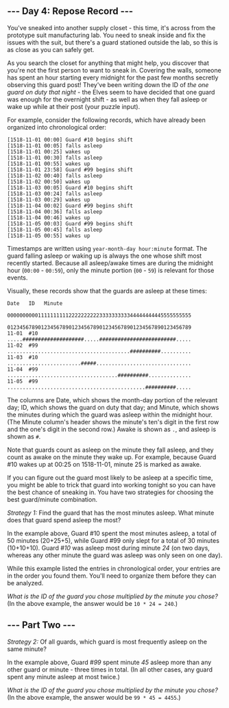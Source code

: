 ## \--- Day 4: Repose Record ---

You've
<span title="Yes, &#39;sneaked&#39;. &#39;Snuck&#39; didn&#39;t appear in English until the 1800s.">sneaked</span>
into another supply closet - this time, it's across from the prototype
suit manufacturing lab. You need to sneak inside and fix the issues with
the suit, but there's a guard stationed outside the lab, so this is as
close as you can safely get.

As you search the closet for anything that might help, you discover that
you're not the first person to want to sneak in. Covering the walls,
someone has spent an hour starting every midnight for the past few
months secretly observing this guard post\! They've been writing down
the ID of *the one guard on duty that night* - the Elves seem to have
decided that one guard was enough for the overnight shift - as well as
when they fall asleep or wake up while at their post (your puzzle
input).

For example, consider the following records, which have already been
organized into chronological order:

    [1518-11-01 00:00] Guard #10 begins shift
    [1518-11-01 00:05] falls asleep
    [1518-11-01 00:25] wakes up
    [1518-11-01 00:30] falls asleep
    [1518-11-01 00:55] wakes up
    [1518-11-01 23:58] Guard #99 begins shift
    [1518-11-02 00:40] falls asleep
    [1518-11-02 00:50] wakes up
    [1518-11-03 00:05] Guard #10 begins shift
    [1518-11-03 00:24] falls asleep
    [1518-11-03 00:29] wakes up
    [1518-11-04 00:02] Guard #99 begins shift
    [1518-11-04 00:36] falls asleep
    [1518-11-04 00:46] wakes up
    [1518-11-05 00:03] Guard #99 begins shift
    [1518-11-05 00:45] falls asleep
    [1518-11-05 00:55] wakes up

Timestamps are written using `year-month-day hour:minute` format. The
guard falling asleep or waking up is always the one whose shift most
recently started. Because all asleep/awake times are during the midnight
hour (`00:00` - `00:59`), only the minute portion (`00` - `59`) is
relevant for those events.

Visually, these records show that the guards are asleep at these times:

    Date   ID   Minute
                000000000011111111112222222222333333333344444444445555555555
                012345678901234567890123456789012345678901234567890123456789
    11-01  #10  .....####################.....#########################.....
    11-02  #99  ........................................##########..........
    11-03  #10  ........................#####...............................
    11-04  #99  ....................................##########..............
    11-05  #99  .............................................##########.....

The columns are Date, which shows the month-day portion of the relevant
day; ID, which shows the guard on duty that day; and Minute, which shows
the minutes during which the guard was asleep within the midnight hour.
(The Minute column's header shows the minute's ten's digit in the first
row and the one's digit in the second row.) Awake is shown as `.`, and
asleep is shown as `#`.

Note that guards count as asleep on the minute they fall asleep, and
they count as awake on the minute they wake up. For example, because
Guard \#10 wakes up at 00:25 on 1518-11-01, minute 25 is marked as
awake.

If you can figure out the guard most likely to be asleep at a specific
time, you might be able to trick that guard into working tonight so you
can have the best chance of sneaking in. You have two strategies for
choosing the best guard/minute combination.

*Strategy 1:* Find the guard that has the most minutes asleep. What
minute does that guard spend asleep the most?

In the example above, Guard \#10 spent the most minutes asleep, a total
of 50 minutes (20+25+5), while Guard \#99 only slept for a total of 30
minutes (10+10+10). Guard \#*10* was asleep most during minute *24* (on
two days, whereas any other minute the guard was asleep was only seen on
one day).

While this example listed the entries in chronological order, your
entries are in the order you found them. You'll need to organize them
before they can be analyzed.

*What is the ID of the guard you chose multiplied by the minute you
chose?* (In the above example, the answer would be `10 * 24 = 240`.)


## \--- Part Two ---

*Strategy 2:* Of all guards, which guard is most frequently asleep on
the same minute?

In the example above, Guard \#*99* spent minute *45* asleep more than
any other guard or minute - three times in total. (In all other cases,
any guard spent any minute asleep at most twice.)

*What is the ID of the guard you chose multiplied by the minute you
chose?* (In the above example, the answer would be `99 * 45 = 4455`.)

